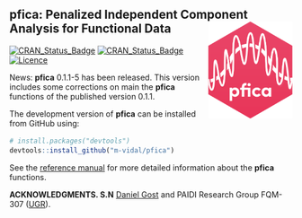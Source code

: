 
## pfica: Penalized Independent Component Analysis for Functional Data  <img src="man/figure/logo.png" align="right" width="150" />
[![CRAN\_Status\_Badge](https://www.r-pkg.org/badges/version/fda.usc)](https://cran.r-project.org/package=fda.usc)
[![CRAN\_Status\_Badge](https://www.r-pkg.org/badges/version/pfica)](https://cran.r-project.org/package=pfica)
[![Licence](https://img.shields.io/badge/licence-GPL--2-blue.svg)](https://www.gnu.org/licenses/gpl-2.0.en.html)

News: **pfica** 0.1.1-5 has been released. This version includes some corrections on main the **pfica** functions of the published version 0.1.1.

The development version of **pfica** can be installed from GitHub using:

``` r
# install.packages("devtools")
devtools::install_github("m-vidal/pfica")
```
See the [reference
manual](https://github.com/m-vidal/pfica/blob/master/pfica.pdf) for more detailed information about the **pfica** functions.

**ACKNOWLEDGMENTS. S.N** [Daniel Gost](https://danielgost.com) and PAIDI Research Group FQM-307 ([UGR](https://www.ugr.es)).
